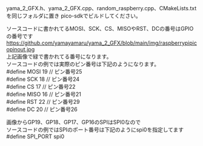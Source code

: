 yama_2_GFX.h、yama_2_GFX.cpp、random_raspberry.cpp、CMakeLists.txtを同じフォルダに置き pico-sdkでビルドしてください。  
  
  
ソースコードに書かれてるMOSI、SCK、CS、MISOやRST、DCの番号はGPIOの番号です  
https://github.com/yamayamaru/yama_2_GFX/blob/main/img/raspberrypipicopinout.jpg  
上記画像で緑で書かれてる番号になります。  
ソースコードの例では実際のピン番号は下記のようになります。  
#define MOSI 19    // ピン番号25  
#define SCK  18    // ピン番号24  
#define CS   17    // ピン番号22  
#define MISO 16    // ピン番号21  
#define RST  22    // ピン番号29  
#define DC   20    // ピン番号26  
  
画像からGP19、GP18、GP17、GP16のSPIはSPI0なので  
ソースコードの例ではSPIのポート番号は下記のようにspi0を指定してます  
#define SPI_PORT  spi0  
